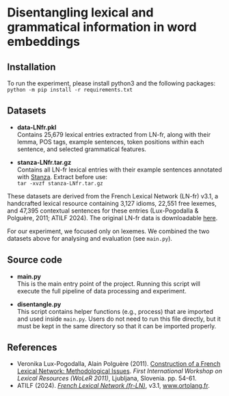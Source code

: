 # Disentangling lexical and grammatical information in word embeddings

## Installation
To run the experiment, please install python3 and the following packages:  
`
python -m pip install -r requirements.txt
`

## Datasets

- **data-LNfr.pkl**  
Contains 25,679 lexical entries extracted from LN-fr, along with their lemma, POS tags, example sentences, token positions within each sentence, and selected grammatical features.

- **stanza-LNfr.tar.gz**  
Contains all LN-fr lexical entries with their example sentences annotated with [Stanza](https://stanfordnlp.github.io/stanza/available_models.html). Extract before use:<br/>`tar -xvzf stanza-LNfr.tar.gz`

These datasets are derived from the French Lexical Network (LN-fr) v3.1, a handcrafted lexical resource containing 3,127 idioms, 22,551 free lexemes, and 47,395 contextual sentences for these entries (Lux-Pogodalla & Polguère, 2011; ATILF 2024). The original LN-fr data is downloadable [here](https://www.ortolang.fr/market/lexicons/lexical-system-fr/v3.1).

For our experiment, we focused only on lexemes. We combined the two datasets above for analysing and evaluation (see `main.py`).

## Source code

- **main.py**  
This is the main entry point of the project. Running this script will execute the full pipeline of data processing and experiment.

- **disentangle.py**  
This script contains helper functions (e.g., process) that are imported and used inside `main.py`. Users do not need to run this file directly, but it must be kept in the same directory so that it can be imported properly.

## References
- Veronika Lux-Pogodalla, Alain Polguère (2011). [Construction of a French Lexical Network: Methodological Issues](https://hal.science/hal-00686467v1/document). *First International Workshop on Lexical Resources (WoLeR 2011)*, Ljubljana, Slovenia. pp. 54-61.
- ATILF (2024). [*French Lexical Network (fr-LN)*](https://www.ortolang.fr/market/lexicons/lexical-system-fr/v3.1), v3.1, www.ortolang.fr.

